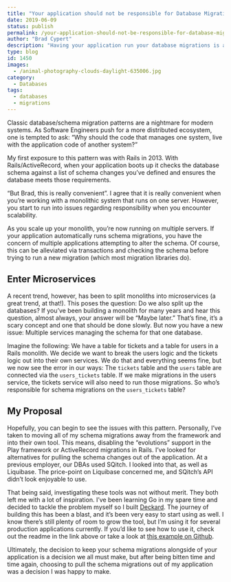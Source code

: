 ```yaml
---
title: "Your application should not be responsible for Database Migrations."
date: 2019-06-09
status: publish
permalink: /your-application-should-not-be-responsible-for-database-migrations
author: "Brad Cypert"
description: "Having your application run your database migrations is at best more responsibility than your web app should be responsible for and at worst a scalability nightmare."
type: blog
id: 1450
images:
  - /animal-photography-clouds-daylight-635006.jpg
category:
  - Databases
tags:
  - databases
  - migrations
---
```




Classic database/schema migration patterns are a nightmare for modern systems. As Software Engineers push for a more distributed ecosystem, one is tempted to ask: “Why should the code that manages one system, live with the application code of another system?”

<HeadsUp title="What pattern is this?">
  My first exposure to this pattern was with Rails in 2013. With
  Rails/ActiveRecord, when your application boots up it checks the database
  schema against a list of schema changes you’ve defined and ensures the
  database meets those requirements.
</HeadsUp>

“But Brad, this is really convenient”. I agree that it is really convenient when
you’re working with a monolithic system that runs on one server. However, you start
to run into issues regarding responsibility when you encounter scalability.

As you scale up your monolith, you’re now running on multiple servers. If your application automatically runs schema migrations, you have the concern of multiple applications attempting to alter the schema. Of course, this can be alleviated via transactions and checking the schema before trying to run a new migration (which most migration libraries do).

## Enter Microservices

A recent trend, however, has been to split monoliths into microservices (a great trend, at that!). This poses the question: Do we also split up the databases? If you’ve been building a monolith for many years and hear this question, almost always, your answer will be “Maybe later.” That’s fine, it’s a scary concept and one that should be done slowly. But now you have a new issue: Multiple services managing the schema for that one database.

Imagine the following: We have a table for tickets and a table for users in a Rails monolith. We decide we want to break the users logic and the tickets logic out into their own services. We do that and everything seems fine, but we now see the error in our ways: The `tickets` table and the `users` table are connected via the `users_tickets` table. If we make migrations in the users service, the tickets service will also need to run those migrations. So who’s responsible for schema migrations on the `users_tickets` table?

## My Proposal

Hopefully, you can begin to see the issues with this pattern. Personally, I’ve taken to moving all of my schema migrations away from the framework and into their own tool. This means, disabling the “evolutions” support in the Play framework or ActiveRecord migrations in Rails. I’ve looked for alternatives for pulling the schema changes out of the application. At a previous employer, our DBAs used SQitch. I looked into that, as well as Liquibase. The price-point on Liquibase concerned me, and SQitch’s API didn’t look enjoyable to use.

That being said, investigating these tools was not without merit. They both left me with a lot of inspiration. I’ve been learning Go in my spare time and decided to tackle the problem myself so I built [Deckard](https://github.com/bradcypert/deckard). The journey of building this has been a blast, and it’s been very easy to start using as well. I know there’s still plenty of room to grow the tool, but I’m using it for several production applications currently. If you’d like to see how to use it, check out the readme in the link above or take a look at [this example on Github](https://github.com/Charitycode/CharityCode.org/tree/master/migrations).

Ultimately, the decision to keep your schema migrations alongside of your application is a decision we all must make, but after being bitten time and time again, choosing to pull the schema migrations out of my application was a decision I was happy to make.
